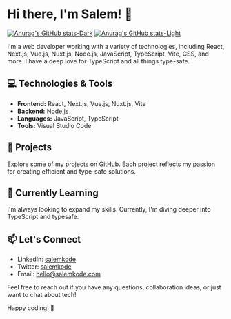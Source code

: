 # Hi there, I'm Salem! 👋
[![Anurag's GitHub stats-Dark](https://github-readme-stats.vercel.app/api?username=anuraghazra&show_icons=true&theme=dark#gh-dark-mode-only)](https://github.com/anuraghazra/github-readme-stats#gh-dark-mode-only)
[![Anurag's GitHub stats-Light](https://github-readme-stats.vercel.app/api?username=anuraghazra&show_icons=true&theme=default#gh-light-mode-only)](https://github.com/anuraghazra/github-readme-stats#gh-light-mode-only)


I'm a web developer working with a variety of technologies, including React, Next.js, Vue.js, Nuxt.js, Node.js, JavaScript, TypeScript, Vite, CSS, and more. I have a deep love for TypeScript and all things type-safe.

## 💻 Technologies & Tools

- **Frontend:** React, Next.js, Vue.js, Nuxt.js, Vite
- **Backend:** Node.js
- **Languages:** JavaScript, TypeScript
- **Tools:** Visual Studio Code

## 🚀 Projects

Explore some of my projects on [GitHub](https://github.com/salemkode). Each project reflects my passion for creating efficient and type-safe solutions.

## 🌱 Currently Learning

I'm always looking to expand my skills. Currently, I'm diving deeper into TypeScript and typesafe.

## 📫 Let's Connect

- LinkedIn: [salemkode](https://www.linkedin.com/in/salemkode/)
- Twitter: [salemkode](https://twitter.com/salemkode)
- Email: hello@salemkode.com

Feel free to reach out if you have any questions, collaboration ideas, or just want to chat about tech!

Happy coding! 🚀
